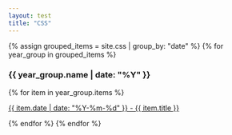 ```yaml
---
layout: test
title: "CSS"
---
```


{% assign grouped_items = site.css | group_by: "date" %}
{% for year_group in grouped_items %}
  <h3>{{ year_group.name | date: "%Y" }}</h3>
  {% for item in year_group.items %}
    <p>
      <a href="{{ site.url }}{{ item.url }}">
        {{ item.date | date: "%Y-%m-%d" }} - {{ item.title }}
      </a>
    </p>
  {% endfor %}
{% endfor %}
